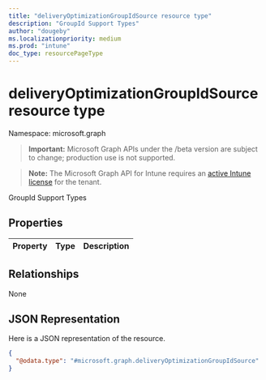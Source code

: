 ```yaml
---
title: "deliveryOptimizationGroupIdSource resource type"
description: "GroupId Support Types"
author: "dougeby"
ms.localizationpriority: medium
ms.prod: "intune"
doc_type: resourcePageType
---
```


# deliveryOptimizationGroupIdSource resource type

Namespace: microsoft.graph

> **Important:** Microsoft Graph APIs under the /beta version are subject to change; production use is not supported.

> **Note:** The Microsoft Graph API for Intune requires an [active Intune license](https://go.microsoft.com/fwlink/?linkid=839381) for the tenant.

GroupId Support Types

## Properties
|Property|Type|Description|
|:---|:---|:---|

## Relationships
None

## JSON Representation
Here is a JSON representation of the resource.
<!-- {
  "blockType": "resource",
  "@odata.type": "microsoft.graph.deliveryOptimizationGroupIdSource"
}
-->
``` json
{
  "@odata.type": "#microsoft.graph.deliveryOptimizationGroupIdSource"
}
```



